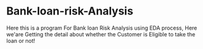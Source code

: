 # Bank-loan-risk-Analysis

Here this is a program For Bank loan Risk Analysis using EDA process, Here we'are Getting the detail about whether the Customer is Eligible to take the loan or not!
